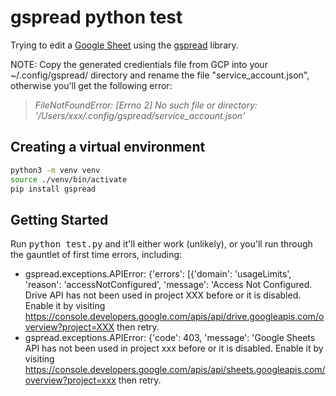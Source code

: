 # gspread python test

Trying to edit a [Google Sheet](https://docs.google.com/spreadsheets/d/1JqMThnZHBcKVs3GcmfD6r-FcDXhP8Tzl_kgfRrxydAc/edit#gid=0) using the [gspread](https://docs.gspread.org/en/latest/oauth2.html#service-account) library.

NOTE: Copy the generated credientials file from GCP into your ~/.config/gspread/ directory and rename the file "service_account.json", otherwise you'll get the following error:
> _FileNotFoundError: [Errno 2] No such file or directory: '/Users/xxx/.config/gspread/service_account.json'_

## Creating a virtual environment

```sh
python3 -m venv venv
source ./venv/bin/activate
pip install gspread
```

## Getting Started

Run <kbd>python test.py</kbd> and it'll either work (unlikely), or you'll run through the gauntlet of first time errors, including:

- gspread.exceptions.APIError: {'errors': [{'domain': 'usageLimits', 'reason': 'accessNotConfigured', 'message': 'Access Not Configured. Drive API has not been used in project XXX before or it is disabled. Enable it by visiting https://console.developers.google.com/apis/api/drive.googleapis.com/overview?project=XXX then retry.
- gspread.exceptions.APIError: {'code': 403, 'message': 'Google Sheets API has not been used in project xxx before or it is disabled. Enable it by visiting https://console.developers.google.com/apis/api/sheets.googleapis.com/overview?project=xxx then retry.
